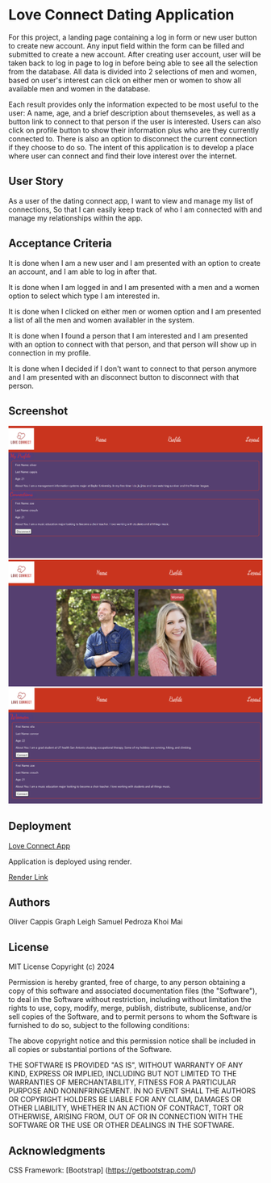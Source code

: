 # Love Connect Dating Application

For this project, a landing page containing a log in form or new user button to create new account. Any input field within 
the form can be filled and submitted to create a new account. After creating user account, user will be taken back to log in page to log in before being able to see all the selection from the database. All data is divided into 2 selections of men and women, based on user's interest can click on either men or women to show all available men and women in the database.

Each result provides only the information expected to be most useful to the user: A name, 
age, and a brief description about themseveles, as well as a button link to connect to that person if the user is interested. Users can also click on profile button to show their information plus who are they currently connected to. There is also an option to disconnect the current connection if they choose to do so. The intent of this application is to develop a place where user can connect and find their love interest over the internet.

## User Story

As a user of the dating connect app,
I want to view and manage my list of connections,
So that I can easily keep track of who I am connected with and manage my relationships within the app.

## Acceptance Criteria

It is done when I am a new user and I am presented with an option to create an account, 
and I am able to log in after that.

It is done when I am logged in and I am presented with a men and a women option to select 
which type I am interested in.

It is done when I clicked on either men or women option and I am presented a list 
of all the men and women availabler in the system.

It is done when I found a person that I am interested and I am presented with an option
to connect with that person, and that person will show up in connection in my profile.

It is done when I decided if I don't want to connect to that person anymore and I am presented 
with an disconnect button to disconnect with that person.

## Screenshot
![Profile Page](./public/images/profile%20screenshoot.png)
![Selection Page](./public/images/selection%20screenshoot.png)
![Women List Page](./public/images/women%20list%20screenshoot.png)


## Deployment

[Love Connect App](https://github.com/olivercappis/project-2/)

Application is deployed using render.

[Render Link](https://loveconnect.onrender.com/)

## Authors

Oliver Cappis
Graph Leigh
Samuel Pedroza
Khoi Mai

## License

MIT License
Copyright (c) 2024

Permission is hereby granted, free of charge, to any person obtaining a copy
of this software and associated documentation files (the "Software"), to deal
in the Software without restriction, including without limitation the rights
to use, copy, modify, merge, publish, distribute, sublicense, and/or sell
copies of the Software, and to permit persons to whom the Software is
furnished to do so, subject to the following conditions:

The above copyright notice and this permission notice shall be included in all
copies or substantial portions of the Software.

THE SOFTWARE IS PROVIDED "AS IS", WITHOUT WARRANTY OF ANY KIND, EXPRESS OR
IMPLIED, INCLUDING BUT NOT LIMITED TO THE WARRANTIES OF MERCHANTABILITY,
FITNESS FOR A PARTICULAR PURPOSE AND NONINFRINGEMENT. IN NO EVENT SHALL THE
AUTHORS OR COPYRIGHT HOLDERS BE LIABLE FOR ANY CLAIM, DAMAGES OR OTHER
LIABILITY, WHETHER IN AN ACTION OF CONTRACT, TORT OR OTHERWISE, ARISING FROM,
OUT OF OR IN CONNECTION WITH THE SOFTWARE OR THE USE OR OTHER DEALINGS IN THE
SOFTWARE.


## Acknowledgments
 
CSS Framework: [Bootstrap] (https://getbootstrap.com/)
